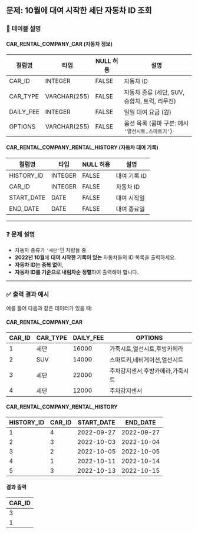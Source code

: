 ## 문제: 10월에 대여 시작한 세단 자동차 ID 조회

### 📘 테이블 설명

#### CAR_RENTAL_COMPANY_CAR (자동차 정보)

| 컬럼명      | 타입         | NULL 허용 | 설명 |
|-------------|--------------|------------|------|
| CAR_ID      | INTEGER      | FALSE      | 자동차 ID |
| CAR_TYPE    | VARCHAR(255) | FALSE      | 자동차 종류 (세단, SUV, 승합차, 트럭, 리무진) |
| DAILY_FEE   | INTEGER      | FALSE      | 일일 대여 요금 (원) |
| OPTIONS     | VARCHAR(255) | FALSE      | 옵션 목록 (콤마 구분: 예시 `'열선시트,스마트키'`) |

#### CAR_RENTAL_COMPANY_RENTAL_HISTORY (자동차 대여 기록)

| 컬럼명      | 타입    | NULL 허용 | 설명 |
|-------------|---------|------------|------|
| HISTORY_ID  | INTEGER | FALSE      | 대여 기록 ID |
| CAR_ID      | INTEGER | FALSE      | 자동차 ID |
| START_DATE  | DATE    | FALSE      | 대여 시작일 |
| END_DATE    | DATE    | FALSE      | 대여 종료일 |

---

### ❓ 문제 설명

- 자동차 종류가 `'세단'`인 차량들 중  
- **2022년 10월**에 **대여 시작한 기록이 있는** 자동차들의 ID 목록을 출력하세요.
- **자동차 ID는 중복 없이**,  
- **자동차 ID를 기준으로 내림차순 정렬**하여 출력해야 합니다.

---

### ✅ 출력 결과 예시

예를 들어 다음과 같은 데이터가 있을 때:

#### CAR_RENTAL_COMPANY_CAR

| CAR_ID | CAR_TYPE | DAILY_FEE | OPTIONS                                  |
|--------|----------|-----------|------------------------------------------|
| 1      | 세단     | 16000     | 가죽시트,열선시트,후방카메라              |
| 2      | SUV      | 14000     | 스마트키,네비게이션,열선시트              |
| 3      | 세단     | 22000     | 주차감지센서,후방카메라,가죽시트          |
| 4      | 세단     | 12000     | 주차감지센서                              |

#### CAR_RENTAL_COMPANY_RENTAL_HISTORY

| HISTORY_ID | CAR_ID | START_DATE | END_DATE   |
|------------|--------|------------|------------|
| 1          | 4      | 2022-09-27 | 2022-09-27 |
| 2          | 3      | 2022-10-03 | 2022-10-04 |
| 3          | 2      | 2022-10-05 | 2022-10-05 |
| 4          | 1      | 2022-10-11 | 2022-10-14 |
| 5          | 3      | 2022-10-13 | 2022-10-15 |

#### 결과 출력

|CAR_ID|
|------|
|3     |
|1     |